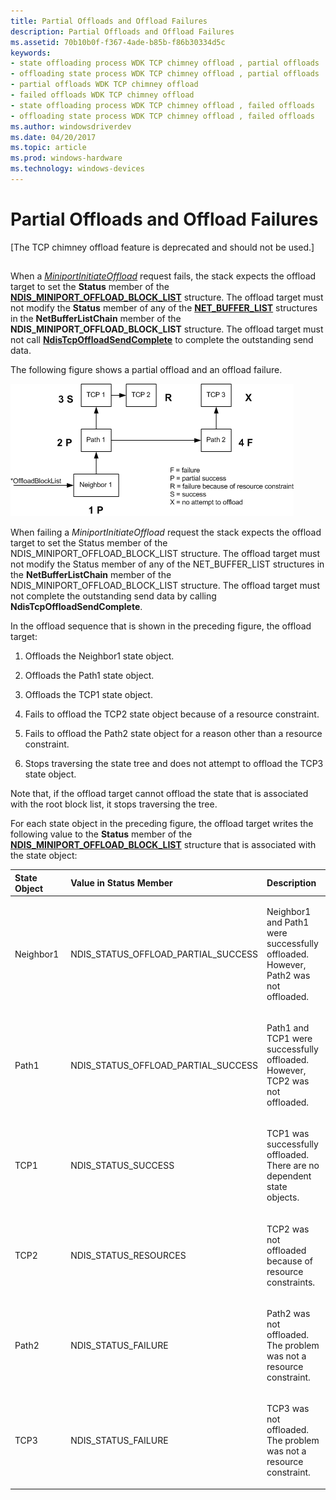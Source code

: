 ```yaml
---
title: Partial Offloads and Offload Failures
description: Partial Offloads and Offload Failures
ms.assetid: 70b10b0f-f367-4ade-b85b-f86b30334d5c
keywords:
- state offloading process WDK TCP chimney offload , partial offloads
- offloading state process WDK TCP chimney offload , partial offloads
- partial offloads WDK TCP chimney offload
- failed offloads WDK TCP chimney offload
- state offloading process WDK TCP chimney offload , failed offloads
- offloading state process WDK TCP chimney offload , failed offloads
ms.author: windowsdriverdev
ms.date: 04/20/2017
ms.topic: article
ms.prod: windows-hardware
ms.technology: windows-devices
---
```


# Partial Offloads and Offload Failures


\[The TCP chimney offload feature is deprecated and should not be used.\]

## <a href="" id="ddk-partial-offloads-and-offload-failures-ng"></a>


When a [*MiniportInitiateOffload*](https://msdn.microsoft.com/library/windows/hardware/ff559393) request fails, the stack expects the offload target to set the **Status** member of the [**NDIS\_MINIPORT\_OFFLOAD\_BLOCK\_LIST**](https://msdn.microsoft.com/library/windows/hardware/ff566469) structure. The offload target must not modify the **Status** member of any of the [**NET\_BUFFER\_LIST**](https://msdn.microsoft.com/library/windows/hardware/ff568388) structures in the **NetBufferListChain** member of the **NDIS\_MINIPORT\_OFFLOAD\_BLOCK\_LIST** structure. The offload target must not call [**NdisTcpOffloadSendComplete**](https://msdn.microsoft.com/library/windows/hardware/ff564609) to complete the outstanding send data.

The following figure shows a partial offload and an offload failure.

![diagram illustrating a partial offload and an offload failure](images/failure-case.png)

When failing a *MiniportInitiateOffload* request the stack expects the offload target to set the Status member of the NDIS\_MINIPORT\_OFFLOAD\_BLOCK\_LIST structure. The offload target must not modify the Status member of any of the NET\_BUFFER\_LIST structures in the **NetBufferListChain** member of the NDIS\_MINIPORT\_OFFLOAD\_BLOCK\_LIST structure. The offload target must not complete the outstanding send data by calling **NdisTcpOffloadSendComplete**.

In the offload sequence that is shown in the preceding figure, the offload target:

1.  Offloads the Neighbor1 state object.

2.  Offloads the Path1 state object.

3.  Offloads the TCP1 state object.

4.  Fails to offload the TCP2 state object because of a resource constraint.

5.  Fails to offload the Path2 state object for a reason other than a resource constraint.

6.  Stops traversing the state tree and does not attempt to offload the TCP3 state object.

Note that, if the offload target cannot offload the state that is associated with the root block list, it stops traversing the tree.

For each state object in the preceding figure, the offload target writes the following value to the **Status** member of the [**NDIS\_MINIPORT\_OFFLOAD\_BLOCK\_LIST**](https://msdn.microsoft.com/library/windows/hardware/ff566469) structure that is associated with the state object:

<table>
<colgroup>
<col width="33%" />
<col width="33%" />
<col width="33%" />
</colgroup>
<thead>
<tr class="header">
<th align="left">State Object</th>
<th align="left">Value in Status Member</th>
<th align="left">Description</th>
</tr>
</thead>
<tbody>
<tr class="odd">
<td align="left"><p>Neighbor1</p></td>
<td align="left"><p>NDIS_STATUS_OFFLOAD_PARTIAL_SUCCESS</p></td>
<td align="left"><p>Neighbor1 and Path1 were successfully offloaded. However, Path2 was not offloaded.</p></td>
</tr>
<tr class="even">
<td align="left"><p>Path1</p></td>
<td align="left"><p>NDIS_STATUS_OFFLOAD_PARTIAL_SUCCESS</p></td>
<td align="left"><p>Path1 and TCP1 were successfully offloaded. However, TCP2 was not offloaded.</p></td>
</tr>
<tr class="odd">
<td align="left"><p>TCP1</p></td>
<td align="left"><p>NDIS_STATUS_SUCCESS</p></td>
<td align="left"><p>TCP1 was successfully offloaded. There are no dependent state objects.</p></td>
</tr>
<tr class="even">
<td align="left"><p>TCP2</p></td>
<td align="left"><p>NDIS_STATUS_RESOURCES</p></td>
<td align="left"><p>TCP2 was not offloaded because of resource constraints.</p></td>
</tr>
<tr class="odd">
<td align="left"><p>Path2</p></td>
<td align="left"><p>NDIS_STATUS_FAILURE</p></td>
<td align="left"><p>Path2 was not offloaded. The problem was not a resource constraint.</p></td>
</tr>
<tr class="even">
<td align="left"><p>TCP3</p></td>
<td align="left"><p>NDIS_STATUS_FAILURE</p></td>
<td align="left"><p>TCP3 was not offloaded. The problem was not a resource constraint.</p></td>
</tr>
</tbody>
</table>

 

 

 






